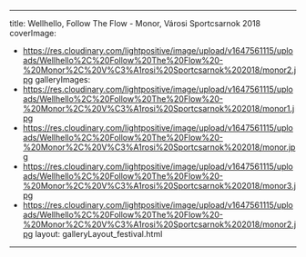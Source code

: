 
---
title: Wellhello, Follow The Flow - Monor, Városi Sportcsarnok 2018
coverImage:
  - https://res.cloudinary.com/lightpositive/image/upload/v1647561115/uploads/Wellhello%2C%20Follow%20The%20Flow%20-%20Monor%2C%20V%C3%A1rosi%20Sportcsarnok%202018/monor2.jpg
galleryImages:
   - https://res.cloudinary.com/lightpositive/image/upload/v1647561115/uploads/Wellhello%2C%20Follow%20The%20Flow%20-%20Monor%2C%20V%C3%A1rosi%20Sportcsarnok%202018/monor1.jpg
   - https://res.cloudinary.com/lightpositive/image/upload/v1647561115/uploads/Wellhello%2C%20Follow%20The%20Flow%20-%20Monor%2C%20V%C3%A1rosi%20Sportcsarnok%202018/monor.jpg
   - https://res.cloudinary.com/lightpositive/image/upload/v1647561115/uploads/Wellhello%2C%20Follow%20The%20Flow%20-%20Monor%2C%20V%C3%A1rosi%20Sportcsarnok%202018/monor3.jpg
   - https://res.cloudinary.com/lightpositive/image/upload/v1647561115/uploads/Wellhello%2C%20Follow%20The%20Flow%20-%20Monor%2C%20V%C3%A1rosi%20Sportcsarnok%202018/monor2.jpg
layout: galleryLayout_festival.html
---
